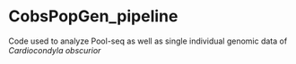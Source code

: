 # CobsPopGen_pipeline
Code used to analyze Pool-seq as well as single individual genomic data of _Cardiocondyla obscurior_

